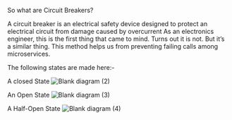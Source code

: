 So what are Circuit Breakers?

A circuit breaker is an electrical safety device designed to protect 
an electrical circuit from damage caused by overcurrent
As an electronics engineer, this is the first thing that came to mind. Turns out it is not.
But it’s a similar thing. This method helps us from preventing failing calls among microservices.

The following states are made here:-

A closed State
![Blank diagram (2)](https://user-images.githubusercontent.com/60891544/236690347-86c377a3-7d07-4d96-bb6b-9e84bbd04aee.png)

An Open State
![Blank diagram (3)](https://user-images.githubusercontent.com/60891544/236690355-7321640f-4e2b-4ec7-bb18-969abcb76801.png)

A Half-Open State
![Blank diagram (4)](https://user-images.githubusercontent.com/60891544/236690325-a09cc160-da5a-47bf-b929-babefd0b0d5c.png)
